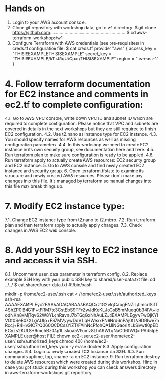 # Hands on
1. Login to your AWS account console.
2. Clone git repository with workshop data, go to w1 directory:
$ git clone https://github.com.............................................................
$ cd aws-terraform-workshops/w1
3. Configure Terraform with AWS credentials (see pre-requisites) in creds.tf configuration file:
$ cat creds.tf
provider "aws" {
  access_key = "THISISEXAMPLETHISISEXAMPLE"
  secret_key = “THISISEXAMPLE/kToJ5qUtCpxr/THISISEXAMPLE"
  region = "us-east-1"
}
# 4. Follow terraform documentation for EC2 instance and comments in ec2.tf to complete configuration:
   4.1. Go to AWS VPC console, write down VPC ID and subnet ID which are required to complete configuration.
Please notice that VPC and subnets are covered in details in the next workshops but they are still required to finish EC2 configuration.
   4.2. Use t2.nano as instance type for EC2 instance.
   4.3. You should specify names for AWS resources as well as missing configuration parameters.
   4.4. In this workshop we need to create EC2 instance in its own security group, see documentation here and here.
   4.5. Run terraform plan to make sure configuration is ready to be applied.
   4.6. Run terraform apply to actually create AWS resources: EC2 security group and EC2 instance.
5. Go to AWS console and find newly created EC2 instance and security group.
6. Open terraform.tfstate to examine its structure and newly created AWS resources. Please don't make any changes into this file. It's managed by terraform so manual changes into this file may break things up.
# 7. Modify EC2 instance type:
   7.1. Change EC2 instance type from t2.nano to t2.micro.
   7.2. Run terraform plan and then terraform apply to actually apply changes.
   7.3. Check changes in AWS EC2 web console.
# 8. Add your SSH key to EC2 instance and access it via SSH.
   8.1. Uncomment user_data parameter in terraform config.
   8.2. Replace example SSH key with your public SSH key to shared/user-data.txt file:
cd ../../
$ cat shared/user-data.txt
#!/bin/bash
   
mkdir -p /home/ec2-user/.ssh
cat <<FILE > /home/ec2-user/.ssh/authorized_keys
ssh-rsa AAAAEXAMPLEyc2EAAAADAQABAAABAQCxz1G2vfqCabgFNZiL/timcrISitT4ShZP0iB4G1F+tFRM7to3CstEbS9TFeZwJdKeKLJoGsB5mMueqQb34lVt+ieodNKn8vMjTqv62W8YLqhRavnJ7bTGqGxNhAuLZJdEXAMPLEgywFwQjKYIVQt0SeB0XXLgAUIp+FS7MVyywDdViLqHWexxFN9Nrd6nPAj0fLV9DRIwe7nRccj+R4HvGIC7rQ060QCDCssYiZT/FVihNcPfohQA1JlNGao/lXLkSivwtl0pEDECyzs2KULS+9mc5Bz0Ap1Liskoa5V9umz8LhA9WLqNaCtt6fWQurPAd5lpEXAMPLE user@host
FILE
chown ec2-user.ec2-user /home/ec2-user/.ssh/authorized_keys
chmod 400 /home/ec2-user/.ssh/authorized_keys
yum -y erase docker
   8.3. Apply configuration changes.
   8.4. Login to newly created EC2 instance via SSH.
   8.5. Run commands uptime, top, uname -a on EC2 instance.
9. Run terraform destroy to delete AWS resources which were created during this workshop.
Hint: in case you got stuck during this workshop you can check answers directory in aws-terraform-workshops git repository.
